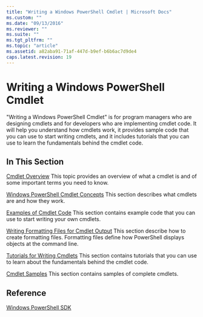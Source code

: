 ```yaml
---
title: "Writing a Windows PowerShell Cmdlet | Microsoft Docs"
ms.custom: ""
ms.date: "09/13/2016"
ms.reviewer: ""
ms.suite: ""
ms.tgt_pltfrm: ""
ms.topic: "article"
ms.assetid: a82aba91-71af-447d-b9ef-b6b6ac7d9de4
caps.latest.revision: 19
---
```

# Writing a Windows PowerShell Cmdlet

"Writing a Windows PowerShell Cmdlet" is for program managers who are designing cmdlets and for developers who are implementing cmdlet code. It will help you understand how cmdlets work, it provides sample code that you can use to start writing cmdlets, and it includes tutorials that you can use to learn the fundamentals behind the cmdlet code.

## In This Section

[Cmdlet Overview](./cmdlet-overview.md)
This topic provides an overview of what a cmdlet is and of some important terms you need to know.

[Windows PowerShell Cmdlet Concepts](./windows-powershell-cmdlet-concepts.md)
This section describes what cmdlets are and how they work.

[Examples of Cmdlet Code](./examples-of-cmdlet-code.md)
This section contains example code that you can use to start writing your own cmdlets.

[Writing Formatting Files for Cmdlet Output](../format/writing-a-powershell-formatting-file.md)
This section describe how to create formatting files. Formatting files define how PowerShell displays objects at the command line.

[Tutorials for Writing Cmdlets](./tutorials-for-writing-cmdlets.md)
This section contains tutorials that you can use to learn about the fundamentals behind the cmdlet code.

[Cmdlet Samples](./cmdlet-samples.md)
This section contains samples of complete cmdlets.

## Reference

[Windows PowerShell SDK](../windows-powershell-reference.md)
